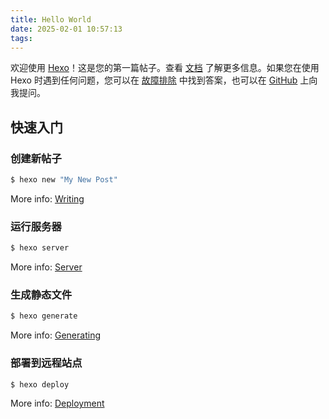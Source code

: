 ```yaml
---
title: Hello World
date: 2025-02-01 10:57:13
tags:
---
```

欢迎使用 [Hexo](https://hexo.io/)！这是您的第一篇帖子。查看 [文档](https://hexo.io/docs/) 了解更多信息。如果您在使用 Hexo 时遇到任何问题，您可以在 [故障排除](https://hexo.io/docs/troubleshooting.html) 中找到答案，也可以在 [GitHub](https://github.com/hexojs/hexo/issues) 上向我提问。

## 快速入门

### 创建新帖子

``` bash
$ hexo new "My New Post"
```

More info: [Writing](https://hexo.io/docs/writing.html)

### 运行服务器

``` bash
$ hexo server
```

More info: [Server](https://hexo.io/docs/server.html)

### 生成静态文件

``` bash
$ hexo generate
```

More info: [Generating](https://hexo.io/docs/generating.html)

### 部署到远程站点

``` bash
$ hexo deploy
```

More info: [Deployment](https://hexo.io/docs/one-command-deployment.html)
